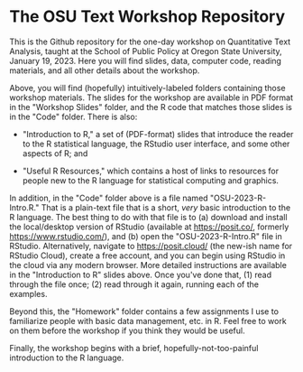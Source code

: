 # The OSU Text Workshop Repository

This is the Github repository for the one-day workshop on Quantitative Text Analysis, taught at the School of Public Policy at Oregon State University, January 19, 2023. Here you will find slides, data, computer code, reading materials, and all other details about the workshop. 

Above, you will find (hopefully) intuitively-labeled folders containing those workshop materials. The slides for the workshop are available in PDF format in the "Workshop Slides" folder, and the R code that matches those slides is in the "Code" folder. There is also: 

 - "Introduction to R," a set of (PDF-format) slides that introduce the reader to the R statistical language, the RStudio user interface, and some other aspects of R; and
 
 - "Useful R Resources," which contains a host of links to resources for people new to the R language for statistical computing and graphics. 

In addition, in the "Code" folder above is a file named "OSU-2023-R-Intro.R." That is a plain-text file that is a short, *very* basic introduction to the R language. The best thing to do with that file is to (a) download and install the local/desktop version of RStudio (available at https://posit.co/, formerly https://www.rstudio.com/), and (b) open the "OSU-2023-R-Intro.R" file in RStudio. Alternatively, navigate to https://posit.cloud/ (the new-ish name for RStudio Cloud), create a free account, and you can begin using RStudio in the cloud via any modern browser. More detailed instructions are available in the "Introduction to R" slides above. Once you've done that, (1) read through the file once; (2) read through it again, running each of the examples.

Beyond this, the "Homework" folder contains a few assignments I use to familiarize people with basic data management, etc. in R. Feel free to work on them before the workshop if you think they would be useful.

Finally, the workshop begins with a brief, hopefully-not-too-painful introduction to the R language.
